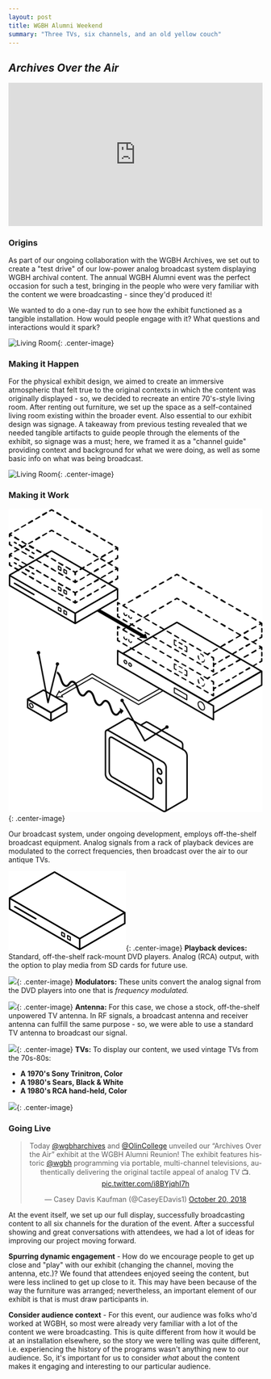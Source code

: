 ```yaml
---
layout: post
title: WGBH Alumni Weekend
summary: "Three TVs, six channels, and an old yellow couch"
---
```


**_Archives Over the Air_**
------

<div class="center-image" style="position: relative; padding-top: 56.25%;">
    <!-- From https://jameshfisher.com/2017/08/30/how-do-i-make-a-full-width-iframe.html -->
    <!-- TODO: break this out into styles for reuse -->
    <iframe style="position: absolute; top: 0; left: 0; height: 100%; width: 100%;" src="https://www.youtube.com/embed/2Cq8NwQ-qN4?rel=0&amp;controls=0" frameborder="0" allow="accelerometer; autoplay; encrypted-media; gyroscope; picture-in-picture" allowfullscreen></iframe>
</div>

### Origins

As part of our ongoing collaboration with the WGBH Archives, we set out to create a "test drive" of our low-power analog broadcast system displaying WGBH archival content. The annual WGBH Alumni event was the perfect occasion for such a test, bringing in the people who were very familiar with the content we were broadcasting - since they'd produced it!

We wanted to do a one-day run to see how the exhibit functioned as a tangible installation. How would people engage with it? What questions and interactions would it spark? 

![Living Room](/assets/LivingRoomAlt.png){: .center-image}

### Making it Happen

For the physical exhibit design, we aimed to create an immersive atmospheric that felt true to the original contexts in which the content was originally displayed - so, we decided to recreate an entire 70's-style living room. After renting out furniture, we set up the space as a self-contained living room existing within the broader event. Also essential to our exhibit design was signage. A takeaway from previous testing revealed that we needed tangible artifacts to guide people through the elements of the exhibit, so signage was a must; here, we framed it as a "channel guide" providing context and background for what we were doing, as well as some basic info on what was being broadcast.

![Living Room](/assets/LivingRoomOccupied.png){: .center-image}

### Making it Work

![](/assets/wgbh-diagram.png){: .center-image}

Our broadcast system, under ongoing development, employs off-the-shelf broadcast equipment. Analog signals from a rack of playback devices are modulated to the correct frequencies, then broadcast over the air to our antique TVs. 


![](/assets/PlaybackDevice.png){: .center-image}
**Playback devices:** Standard, off-the-shelf rack-mount DVD players. Analog (RCA) output, with the option to play media from SD cards for future use.

![](/assets/Modulator.png){: .center-image}
**Modulators:** These units convert the analog signal from the DVD players into one that is *frequency modulated.*

![](/assets/Antenna.png){: .center-image}
**Antenna:** For this case, we chose a stock, off-the-shelf unpowered TV antenna. In RF signals, a broadcast antenna and receiver antenna can fulfill the same purpose - so, we were able to use a standard TV antenna to broadcast our signal.

![](/assets/TV.png){: .center-image}
**TVs:** To display our content, we used vintage TVs from the 70s-80s:

* __A 1970's Sony Trinitron, Color__ 
* __A 1980's Sears, Black & White__
* __A 1980's RCA hand-held, Color__

![](/assets/Cable.png){: .center-image}

### Going Live
<div style="text-align: center;">
<blockquote class="twitter-tweet" data-lang="en"><p lang="en" dir="ltr">Today <a href="https://twitter.com/wgbharchives?ref_src=twsrc%5Etfw">@wgbharchives</a> and <a href="https://twitter.com/OlinCollege?ref_src=twsrc%5Etfw">@OlinCollege</a> unveiled our “Archives Over the Air” exhibit at the WGBH Alumni Reunion! The exhibit features historic <a href="https://twitter.com/wgbh?ref_src=twsrc%5Etfw">@wgbh</a> programming via portable, multi-channel televisions, authentically delivering the original tactile appeal of analog TV 📺. <a href="https://t.co/i8BYjqhI7h">pic.twitter.com/i8BYjqhI7h</a></p>&mdash; Casey Davis Kaufman (@CaseyEDavis1) <a href="https://twitter.com/CaseyEDavis1/status/1053778120673845249?ref_src=twsrc%5Etfw">October 20, 2018</a></blockquote>
<!-- <script async src="https://platform.twitter.com/widgets.js" charset="utf-8"></script> -->
</div>


At the event itself, we set up our full display, successfully broadcasting content to all six channels for the duration of the event. After a successful showing and great conversations with attendees, we had a lot of ideas for improving our project moving forward.


**Spurring dynamic engagement** - How do we encourage people to get up close and "play" with our exhibit (changing the channel, moving the antenna, etc.)? We found that attendees enjoyed seeing the content, but were less inclined to get up close to it. This may have been because of the way the furniture was arranged; nevertheless, an important element of our exhibit is that is must draw participants in. 

**Consider audience context** - For this event, our audience was folks who'd worked at WGBH, so most were already very familiar with a lot of the content we were broadcasting. This is quite different from how it would be at an installation elsewhere, so the story we were telling was quite different, i.e. experiencing the history of the programs wasn't anything new to our audience. So, it's important for us to consider *what* about the content makes it engaging and interesting to our particular audience.
